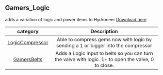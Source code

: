 ## Gamers_Logic
adds a variation of logic and power items to Hydroneer 
[Download here](https://github.com/Gamerkuipers/Hydroneer-Modding/blob/main/Gamers_Logic/500-Gamers_Logic_P.pak)

 category | Description | 
:----:|:---------:
[LogicCompressor](./LogicCompressor.md) | Able to compress gems now with logic by sending a 1 or bigger into the compressor
[GamersBelts](./GamersBelts.md) | Adds a Logic Input to belts so you can turn the valve with logic. 1+ to open the valve, 0 to close.